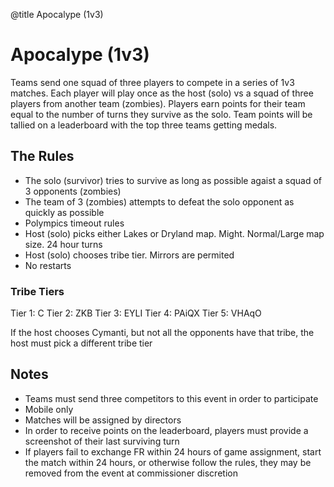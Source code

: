 @title Apocalype (1v3)

# Apocalype (1v3)

Teams send one squad of three players to compete in a series of 1v3 matches. Each player will play once as the host (solo) vs a squad of three players from another team (zombies). Players earn points for their team equal to the number of turns they survive as the solo. Team points will be tallied on a leaderboard with the top three teams getting medals.

## The Rules

- The solo (survivor) tries to survive as long as possible agaist a squad of 3 opponents (zombies)
- The team of 3 (zombies) attempts to defeat the solo opponent as quickly as possible
- Polympics timeout rules
- Host (solo) picks either Lakes or Dryland map. Might. Normal/Large map size. 24 hour turns
- Host (solo) chooses tribe tier. Mirrors are permited
- No restarts

### Tribe Tiers

Tier 1: C
Tier 2: ZKB 
Tier 3: EYLI 
Tier 4: PAiQX 
Tier 5: VHAqO

If the host chooses Cymanti, but not all the opponents have that tribe, the host must pick a different tribe tier

## Notes

- Teams must send three competitors to this event in order to participate
- Mobile only
- Matches will be assigned by directors 
- In order to receive points on the leaderboard, players must provide a screenshot of their last surviving turn 
- If players fail to exchange FR within 24 hours of game assignment, start the match within 24 hours, or otherwise follow the rules, they may be removed from the event at commissioner discretion


